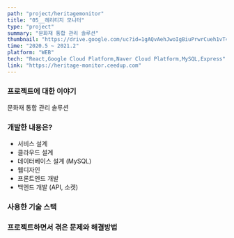 ```yaml
---
path: "project/heritagemonitor"
title: "05__헤리티지 모니터"
type: "project"
summary: "문화재 통합 관리 솔루션"
thumbnail: "https://drive.google.com/uc?id=1gAQvAehJwoIgBiuPrwrCueh1vT4YSuNB"
time: "2020.5 ~ 2021.2"
platform: "WEB"
tech: "React,Google Cloud Platform,Naver Cloud Platform,MySQL,Express"
link: "https://heritage-monitor.ceedup.com"
---
```


### 프로젝트에 대한 이야기
문화재 통합 관리 솔루션

### 개발한 내용은?
* 서비스 설계
* 클라우드 설계
* 데이터베이스 설계 (MySQL)
* 웹디자인
* 프론트엔드 개발
* 백엔드 개발 (API, 소켓)

### 사용한 기술 스택

### 프로젝트하면서 겪은 문제와 해결방법
